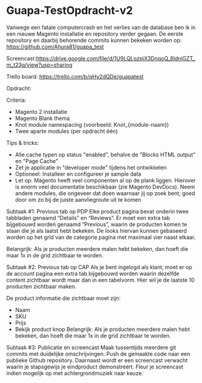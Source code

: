 # Guapa-TestOpdracht-v2

Vanwege een fatale computercrash en het verlies van de database ben ik in een nieuwe Magento installatie en repository verder gegaan. De eerste repository en daarbij behorende commits kunnen bekeken worden op: https://github.com/Ahura81/guapa_test

Screencast:https://drive.google.com/file/d/1U9LQLozpjX3DnqoQ_8ldnjGZT_m_t23q/view?usp=sharing

Trello board: https://trello.com/b/qHy2dQDe/guapatest


Opdracht:

Criteria:

- Magento 2 installatie
- Magento Blank thema
- Knot module namespacing (voorbeeld: Knot_{module-naam})
- Twee aparte modules (per opdracht één)

Tips & tricks:

- Alle cache typen op status "enabled", behalve de "Blocks HTML output" en "Page Cache"
- Zet je applicatie in "developer mode" tijdens het ontwikkelen
- Optioneel: Installeer en configureer je sample data
- Let op: Magento heeft veel componenten al op de plank liggen. Hierover is enorm veel documentatie beschikbaar (zie Magento   DevDocs). Neem andere modules, die ongeveer dat doen waarnaar jij op zoek bent, goed door om zo bij de juiste aanvliegroute   uit te komen

Subtaak #1: 
Previous tab op PDP Elke product pagina bevat onderin twee tabbladen genaamd “Details” en “Reviews”. Er moet een extra tab  bijgebouwd worden genaamd “Previous”, waarin de producten komen te staan die je als laatst hebt bekeken. De looks hiervan kunnen gebaseerd worden op het grid van de categorie pagina met maximaal vier naast elkaar.

Belangrijk: Als je producten meerdere malen hebt bekeken, dan hoeft die maar 1x in de grid zichtbaar te worden.

Subtaak #2: 
Previous tab op CAP Als je bent ingelogd als klant, moet er op de account pagina een extra tab bijgebouwd worden waarin dezelfde content zichtbaar wordt maar dan in een tabelvorm. Hier wil je de laatste 10 producten zichtbaar maken.

De product informatie die zichtbaar moet zijn:

- Naam 
- SKU
- Prijs
- Bekijk product knop Belangrijk: Als je producten meerdere malen hebt bekeken, dan hoeft die maar 1x in de grid zichtbaar te worden.

Subtaak #3: 
Publicatie en screencast Maak tussentijds meerdere git commits met duidelijke omschrijvingen. Push de gemaakte code naar een publieke Github repository. Daarnaast wordt er een screencast verwacht waarin je stapsgewijs je eindproduct demonstreert. Fleur je screencast indien mogelijk op met achtergrondmuziek naar keuze.
